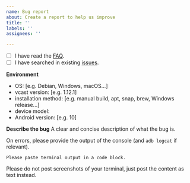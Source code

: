 ```yaml
---
name: Bug report
about: Create a report to help us improve
title: ''
labels: ''
assignees: ''

---
```


 - [ ] I have read the [FAQ](https://github.com/Genymobile/vcast/blob/master/FAQ.md).
 - [ ] I have searched in existing [issues](https://github.com/Genymobile/vcast/issues).

**Environment**
 - OS: [e.g. Debian, Windows, macOS...]
 - vcast version: [e.g. 1.12.1]
 - installation method: [e.g. manual build, apt, snap, brew, Windows release...]
 - device model:
 - Android version: [e.g. 10]

**Describe the bug**
A clear and concise description of what the bug is.

On errors, please provide the output of the console (and `adb logcat` if relevant).

```
Please paste terminal output in a code block.
```

Please do not post screenshots of your terminal, just post the content as text instead.
